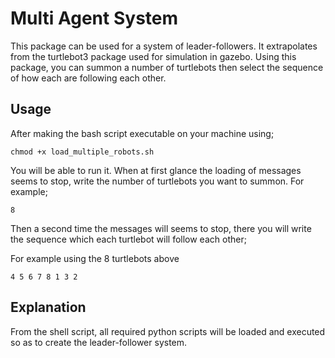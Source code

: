 # Multi Agent System

This package can be used for a system of leader-followers. It extrapolates from the turtlebot3 package used for simulation in gazebo. Using this package, you can summon a number of turtlebots then select the sequence of how each are following each other.



## Usage

After making the bash script executable on your machine using;

```
chmod +x load_multiple_robots.sh
```

You will be able to run it. When at first glance the loading of messages seems to stop, write the number of turtlebots you want to summon. For example;

```
8
```

Then a second time the messages will seems to stop, there you will write the sequence which each turtlebot will follow each other;

For example using the 8 turtlebots above

```
4 5 6 7 8 1 3 2
```

## Explanation

From the shell script, all required python scripts will be loaded and executed so as to create the leader-follower system.